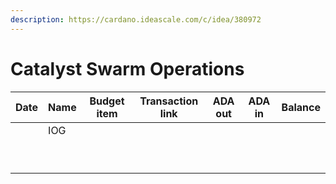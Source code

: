 ```yaml
---
description: https://cardano.ideascale.com/c/idea/380972
---
```


# Catalyst Swarm Operations

| Date | Name | Budget item | Transaction link | ADA out | ADA in | Balance |
| ---- | ---- | ----------- | :--------------: | :-----: | :----: | :-----: |
|      | IOG  |             |                  |         |        |         |
|      |      |             |                  |         |        |         |
|      |      |             |                  |         |        |         |
|      |      |             |                  |         |        |         |
|      |      |             |                  |         |        |         |
|      |      |             |                  |         |        |         |
|      |      |             |                  |         |        |         |
|      |      |             |                  |         |        |         |
|      |      |             |                  |         |        |         |
|      |      |             |                  |         |        |         |
